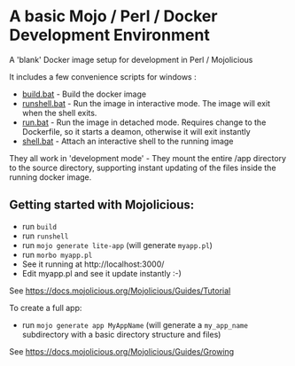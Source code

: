 # A basic Mojo / Perl / Docker Development Environment

A 'blank' Docker image setup for development in Perl / Mojolicious

It includes a few convenience scripts for windows :

- [build.bat](build.bat) - Build the docker image
- [runshell.bat](runshell.bat) - Run the image in interactive mode. The image will exit when the shell exits.
- [run.bat](run.bat) - Run the image in detached mode. Requires change to the Dockerfile, so it starts a deamon, otherwise it will exit instantly 
- [shell.bat](shell.bat) - Attach an interactive shell to the running image

They all work in 'development mode' - They mount the entire /app directory to the source directory, supporting instant updating of the files inside the running docker image.

## Getting started with Mojolicious:

- run `build`
- run `runshell`
- run `mojo generate lite-app` (will generate `myapp.pl`)
- run `morbo myapp.pl`
- See it running at http://localhost:3000/
- Edit myapp.pl and see it update instantly :-)

See https://docs.mojolicious.org/Mojolicious/Guides/Tutorial

To create a full app:

- run `mojo generate app MyAppName` (will generate a `my_app_name` subdirectory with a basic directory structure and files)

See https://docs.mojolicious.org/Mojolicious/Guides/Growing


